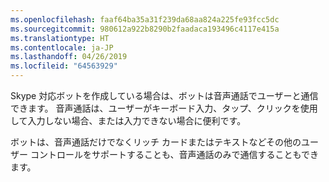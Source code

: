 ```yaml
---
ms.openlocfilehash: faaf64ba35a31f239da68aa824a225fe93fcc5dc
ms.sourcegitcommit: 980612a922b8290b2faadaca193496c4117e415a
ms.translationtype: HT
ms.contentlocale: ja-JP
ms.lasthandoff: 04/26/2019
ms.locfileid: "64563929"
---
```

Skype 対応ボットを作成している場合は、ボットは音声通話でユーザーと通信できます。 音声通話は、ユーザーがキーボード入力、タップ、クリックを使用して入力しない場合、または入力できない場合に便利です。  

ボットは、音声通話だけでなくリッチ カードまたはテキストなどその他のユーザー コントロールをサポートすることも、音声通話のみで通信することもできます。